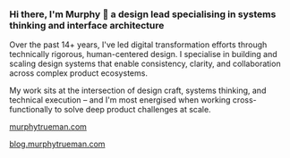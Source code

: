 ### Hi there, I'm Murphy 👋 a design lead specialising in systems thinking and interface architecture

Over the past 14+ years, I've led digital transformation efforts through technically rigorous, human-centered design. I specialise in building and scaling design systems that enable consistency, clarity, and collaboration across complex product ecosystems.

My work sits at the intersection of design craft, systems thinking, and technical execution – and I'm most energised when working cross-functionally to solve deep product challenges at scale.

[murphytrueman.com](https://www.murphytrueman.com/)

[blog.murphytrueman.com](https://blog.murphytrueman.com/)
